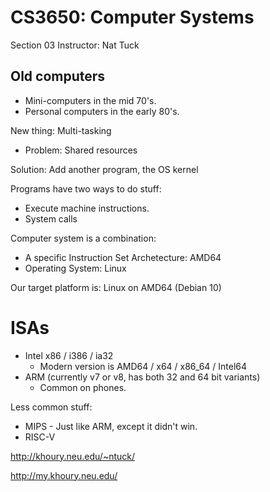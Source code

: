 
# CS3650: Computer Systems
Section 03
Instructor: Nat Tuck


## Old computers

 - Mini-computers in the mid 70's.
 - Personal computers in the early 80's.

New thing: Multi-tasking

 - Problem: Shared resources

Solution: Add another program, the OS kernel

Programs have two ways to do stuff:

 - Execute machine instructions.
 - System calls

Computer system is a combination:

 - A specific Instruction Set Archetecture: AMD64
 - Operating System: Linux
 
Our target platform is: Linux on AMD64 (Debian 10)

# ISAs

 - Intel x86 / i386 / ia32
   - Modern version is AMD64 / x64 / x86_64 / Intel64
 - ARM (currently v7 or v8, has both 32 and 64 bit variants)
   - Common on phones. 

Less common stuff:

 - MIPS - Just like ARM, except it didn't win.
 - RISC-V


http://khoury.neu.edu/~ntuck/


http://my.khoury.neu.edu/











